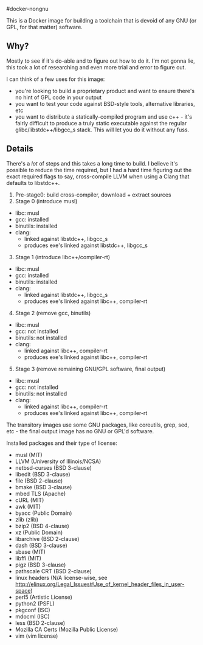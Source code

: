 #docker-nongnu

This is a Docker image for building a toolchain that is devoid of
any GNU (or GPL, for that matter) software.

## Why?

Mostly to see if it's do-able and to figure out how to do it. I'm not
gonna lie, this took a lot of researching and even more trial and
error to figure out.

I can think of a few uses for this image:

* you're looking to build a proprietary product and want to ensure
  there's no hint of GPL code in your output
* you want to test your code against BSD-style tools, alternative
  libraries, etc
* you want to distribute a statically-compiled program and use c++ - 
  it's fairly difficult to produce a truly static executable against
  the regular glibc/libstdc++/libgcc_s stack. This will let you do it
  without any fuss.

## Details

There's a *lot* of steps and this takes a long time to build.
I believe it's possible to reduce the time required, but I had a hard
time figuring out the exact required flags to say, cross-compile
LLVM when using a Clang that defaults to libstdc++.

1. Pre-stage0: build cross-compiler, download + extract sources
2. Stage 0 (introduce musl)
  * libc: musl
  * gcc: installed
  * binutils: installed
  * clang:
    * linked against libstdc++, libgcc_s
    * produces exe's linked against libstdc++, libgcc_s
3. Stage 1 (introduce libc++/compiler-rt)
  * libc: musl
  * gcc: installed
  * binutils: installed
  * clang:
    * linked against libstdc++, libgcc_s
    * produces exe's linked against libc++, compiler-rt
4. Stage 2 (remove gcc, binutils)
  * libc: musl
  * gcc: not installed
  * binutils: not installed
  * clang:
    * linked against libc++, compiler-rt
    * produces exe's linked against libc++, compiler-rt
5. Stage 3 (remove remaining GNU/GPL software, final output)
  * libc: musl
  * gcc: not installed
  * binutils: not installed
  * clang:
    * linked against libc++, compiler-rt
    * produces exe's linked against libc++, compiler-rt

The transitory images use some GNU packages, like coreutils, grep, sed, etc - the final output
image has no GNU or GPL'd software.

Installed packages and their type of license:

* musl (MIT)
* LLVM (University of Illinois/NCSA)
* netbsd-curses (BSD 3-clause)
* libedit (BSD 3-clause)
* file (BSD 2-clause)
* bmake (BSD 3-clause)
* mbed TLS (Apache)
* cURL (MIT)
* awk (MIT)
* byacc (Public Domain)
* zlib (zlib)
* bzip2 (BSD 4-clause)
* xz (Public Domain)
* libarchive (BSD 2-clause)
* dash (BSD 3-clause)
* sbase (MIT)
* libffi (MIT)
* pigz (BSD 3-clause)
* pathscale CRT (BSD 2-clause)
* linux headers (N/A license-wise, see http://elinux.org/Legal_Issues#Use_of_kernel_header_files_in_user-space)
* perl5 (Artistic License)
* python2 (PSFL)
* pkgconf (ISC)
* mdocml (ISC)
* less (BSD 2-clause)
* Mozilla CA Certs (Mozilla Public License)
* vim (vim license)

